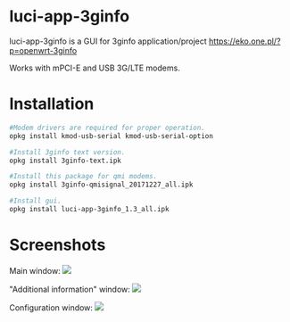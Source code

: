 # luci-app-3ginfo

luci-app-3ginfo is a GUI for 3ginfo application/project https://eko.one.pl/?p=openwrt-3ginfo

Works with mPCI-E and USB 3G/LTE modems.

# Installation
``` bash
#Modem drivers are required for proper operation.
opkg install kmod-usb-serial kmod-usb-serial-option

#Install 3ginfo text version.
opkg install 3ginfo-text.ipk

#Install this package for qmi modems.
opkg install 3ginfo-qmisignal_20171227_all.ipk

#Install gui.
opkg install luci-app-3ginfo_1.3_all.ipk
```

# Screenshots
Main window:
![](https://github.com/IceG2020/luci-app-3ginfo/blob/master/screen1.PNG)

"Additional information" window:
![](https://github.com/IceG2020/luci-app-3ginfo/blob/master/screen2.PNG)

Configuration window:
![](https://github.com/IceG2020/luci-app-3ginfo/blob/master/screen3.PNG)


